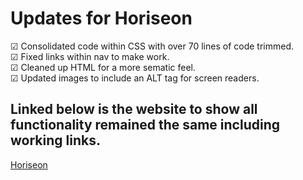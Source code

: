 # Updates for Horiseon

&#x2611; Consolidated code within CSS with over 70 lines of code trimmed.
<br>
&#x2611; Fixed links within nav to make work.
<br>
&#x2611; Cleaned up HTML for a more sematic feel.
<br>
&#x2611; Updated images to include an ALT tag for screen readers. 

## Linked below is the website to show all functionality remained the same including working links.

[Horiseon](https://emmettrr.github.io/Horiseon-Refactor/)
